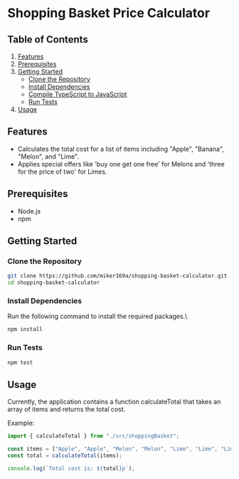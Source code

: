 # Shopping Basket Price Calculator

## Table of Contents

1. [Features](#features)
2. [Prerequisites](#prerequisites)
3. [Getting Started](#getting-started)
   - [Clone the Repository](#clone-the-repository)
   - [Install Dependencies](#install-dependencies)
   - [Compile TypeScript to JavaScript](#compile-typescript-to-javascript)
   - [Run Tests](#run-tests)
4. [Usage](#usage)

## Features

- Calculates the total cost for a list of items including "Apple", "Banana", "Melon", and "Lime".
- Applies special offers like 'buy one get one free' for Melons and 'three for the price of two' for Limes.

## Prerequisites

- Node.js
- npm

## Getting Started

### Clone the Repository

```bash
git clone https://github.com/miker169a/shopping-basket-calculator.git
cd shopping-basket-calculator
```

### Install Dependencies

Run the following command to install the required packages.\

```bash
npm install
```

### Run Tests

```bash
npm test
```

## Usage

Currently, the application contains a function calculateTotal that takes an array of items and returns the total cost.

Example:

```typescript
import { calculateTotal } from "./src/shoppingBasket";

const items = ["Apple", "Apple", "Melon", "Melon", "Lime", "Lime", "Lime"];
const total = calculateTotal(items);

console.log(`Total cost is: ${total}p`);
```
